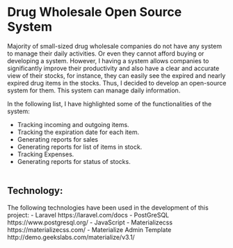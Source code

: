 <h1>Drug Wholesale Open Source System</h1>

Majority of small-sized drug wholesale companies do not have any system to manage their daily activities. Or even they cannot afford buying or developing a system. However, I having a system allows companies to significantly improve their productivity and also have a clear and accurate view of their stocks, for instance, they can easily see the expired and nearly expired drug items in the stocks. Thus, I decided to develop an open-source system for them. This system can manage daily information. 

 In the following list, I have highlighted some of the functionalities of the system:
       <ul>
            <li>Tracking incoming and outgoing items.</li>
             <li>Tracking the expiration date for each item. </li>
            <li>Generating reports for sales </li>
            <li>Generating reports for list of items in stock.</li>
             <li>Tracking Expenses.</li>
            <li>Generating reports for status of stocks.</li>     
       </ul>


<h2> Technology: </h2>
 The following technologies have been used in the development of this project:
           - Laravel https://laravel.com/docs
           - PostGreSQL https://www.postgresql.org/
           - JavaScript </li>
           - Materializecss https://materializecss.com/
           - Materialize Admin Template http://demo.geekslabs.com/materialize/v3.1/
 
         
